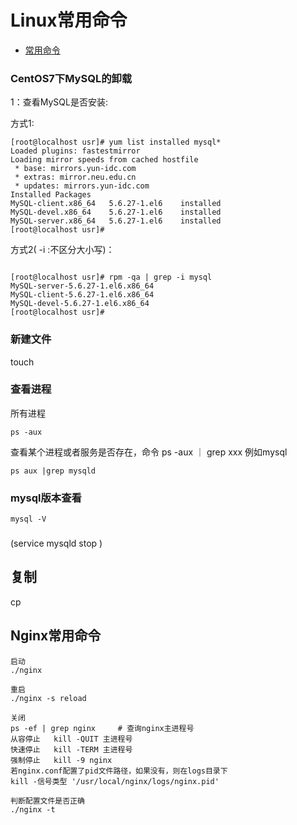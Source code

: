 # Linux常用命令
* [常用命令]()

### CentOS7下MySQL的卸载
1：查看MySQL是否安装:

 方式1:



``` linux
[root@localhost usr]# yum list installed mysql*
Loaded plugins: fastestmirror
Loading mirror speeds from cached hostfile
 * base: mirrors.yun-idc.com
 * extras: mirror.neu.edu.cn
 * updates: mirrors.yun-idc.com
Installed Packages
MySQL-client.x86_64   5.6.27-1.el6    installed
MySQL-devel.x86_64    5.6.27-1.el6    installed
MySQL-server.x86_64   5.6.27-1.el6    installed
[root@localhost usr]#

```
方式2( -i  :不区分大小写)：

``` linux

[root@localhost usr]# rpm -qa | grep -i mysql
MySQL-server-5.6.27-1.el6.x86_64
MySQL-client-5.6.27-1.el6.x86_64
MySQL-devel-5.6.27-1.el6.x86_64
[root@localhost usr]# 
```


### 新建文件
touch 

### 查看进程
所有进程
```linux
ps -aux 
```

查看某个进程或者服务是否存在，命令 ps -aux  ｜ grep xxx 例如mysql

```linux
ps aux |grep mysqld
```

### mysql版本查看

```linux
mysql -V
```
###
(service mysqld stop )

## 复制

cp
## Nginx常用命令

```linux
启动  
./nginx  
  
重启  
./nginx -s reload  
  
关闭  
ps -ef | grep nginx     # 查询nginx主进程号  
从容停止   kill -QUIT 主进程号  
快速停止   kill -TERM 主进程号  
强制停止   kill -9 nginx  
若nginx.conf配置了pid文件路径，如果没有，则在logs目录下  
kill -信号类型 '/usr/local/nginx/logs/nginx.pid'  
  
判断配置文件是否正确  
./nginx -t  

```

